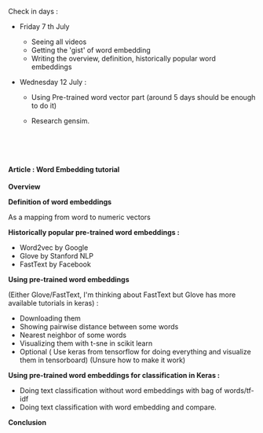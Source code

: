 Check in days : 

* Friday  7 th July 

  * Seeing all videos
  * Getting the 'gist' of word embedding
  * Writing the overview, definition, historically popular word embeddings

* Wednesday 12 July :

  * Using Pre-trained word vector part (around 5 days should be enough to do it)

  * Research gensim.

    ​

    ​

#### Article : Word Embedding tutorial

**Overview**

**Definition of word embeddings**

As a mapping from word to numeric vectors 

**Historically popular pre-trained word embeddings :** 

* Word2vec by Google
* Glove by Stanford NLP
* FastText by Facebook

**Using pre-trained word embeddings** 

(Either Glove/FastText, I'm thinking about FastText but Glove has more available tutorials in keras) :

 * Downloading them
 * Showing pairwise distance between some words
 * Nearest neighbor of some words
 * Visualizing them with t-sne in scikit learn
 * Optional ( Use keras from tensorflow for doing everything and visualize them in tensorboard) (Unsure how to make it work)

**Using pre-trained word embeddings for classification in Keras :** 

* Doing text classification without word embeddings with bag of words/tf-idf 
* Doing text classification with word embedding and compare.

**Conclusion** 